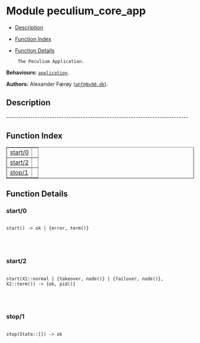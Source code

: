 

# Module peculium_core_app #
* [Description](#description)
* [Function Index](#index)
* [Function Details](#functions)


       The Peculium Application.
__Behaviours:__ [`application`](application.md).

__Authors:__ Alexander Færøy ([`ahf@0x90.dk`](mailto:ahf@0x90.dk)).
<a name="description"></a>

## Description ##
   ----------------------------------------------------------------------------<a name="index"></a>

## Function Index ##


<table width="100%" border="1" cellspacing="0" cellpadding="2" summary="function index"><tr><td valign="top"><a href="#start-0">start/0</a></td><td></td></tr><tr><td valign="top"><a href="#start-2">start/2</a></td><td></td></tr><tr><td valign="top"><a href="#stop-1">stop/1</a></td><td></td></tr></table>


<a name="functions"></a>

## Function Details ##

<a name="start-0"></a>

### start/0 ###


<pre><code>
start() -&gt; ok | {error, term()}
</code></pre>

<br></br>



<a name="start-2"></a>

### start/2 ###


<pre><code>
start(X1::normal | {takeover, node()} | {failover, node()}, X2::term()) -&gt; {ok, pid()}
</code></pre>

<br></br>



<a name="stop-1"></a>

### stop/1 ###


<pre><code>
stop(State::[]) -&gt; ok
</code></pre>

<br></br>



